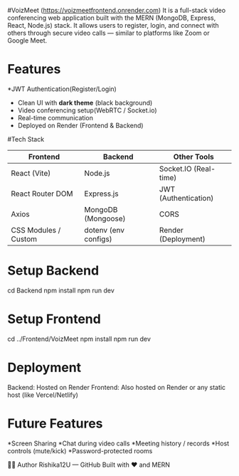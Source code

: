 #VoizMeet
(https://voizmeetfrontend.onrender.com)
It is a full-stack video conferencing web application built with the MERN (MongoDB, Express, React, Node.js) stack. It allows users to register, login, and connect with others through secure video calls — similar to platforms like Zoom or Google Meet.

# Features
*JWT Authentication(Register/Login)
* Clean UI with **dark theme** (black background)
* Video conferencing setup(WebRTC / Socket.io)
* Real-time communication
* Deployed on Render (Frontend & Backend)

#Tech Stack

| Frontend              | Backend                | Other Tools              |
|-----------------------|------------------------|--------------------------|
| React (Vite)          | Node.js                | Socket.IO (Real-time)    |
| React Router DOM      | Express.js             | JWT (Authentication)     |
| Axios                 | MongoDB (Mongoose)     | CORS                     |
| CSS Modules / Custom  | dotenv (env configs)   | Render (Deployment)      |


# Setup Backend
cd Backend
npm install
npm run dev

# Setup Frontend
cd ../Frontend/VoizMeet
npm install
npm run dev

# Deployment
Backend: Hosted on Render
Frontend: Also hosted on Render or any static host (like Vercel/Netlify)

# Future Features
*Screen Sharing
*Chat during video calls
*Meeting history / records
*Host controls (mute/kick)
*Password-protected rooms

🙋‍♂️ Author
Rishika12U — GitHub
Built with ❤️ and MERN

